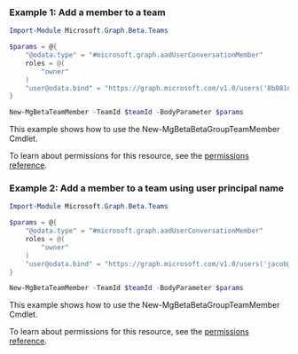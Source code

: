 ### Example 1: Add a member to a team

```powershellImport-Module Microsoft.Graph.Beta.Teams

$params = @{
	"@odata.type" = "#microsoft.graph.aadUserConversationMember"
	roles = @(
		"owner"
	)
	"user@odata.bind" = "https://graph.microsoft.com/v1.0/users('8b081ef6-4792-4def-b2c9-c363a1bf41d5')"
}

New-MgBetaTeamMember -TeamId $teamId -BodyParameter $params
```
This example shows how to use the New-MgBetaBetaGroupTeamMember Cmdlet.
To learn about permissions for this resource, see the [permissions reference](/graph/permissions-reference).

### Example 2: Add a member to a team using user principal name

```powershellImport-Module Microsoft.Graph.Beta.Teams

$params = @{
	"@odata.type" = "#microsoft.graph.aadUserConversationMember"
	roles = @(
		"owner"
	)
	"user@odata.bind" = "https://graph.microsoft.com/v1.0/users('jacob@contoso.com')"
}

New-MgBetaTeamMember -TeamId $teamId -BodyParameter $params
```
This example shows how to use the New-MgBetaBetaGroupTeamMember Cmdlet.
To learn about permissions for this resource, see the [permissions reference](/graph/permissions-reference).

